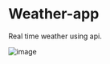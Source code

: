 # Weather-app
Real time weather using api.


![image](https://github.com/n-anurag/Weather-app/assets/108230759/77446101-168f-465f-9184-cf586239b4c5)
